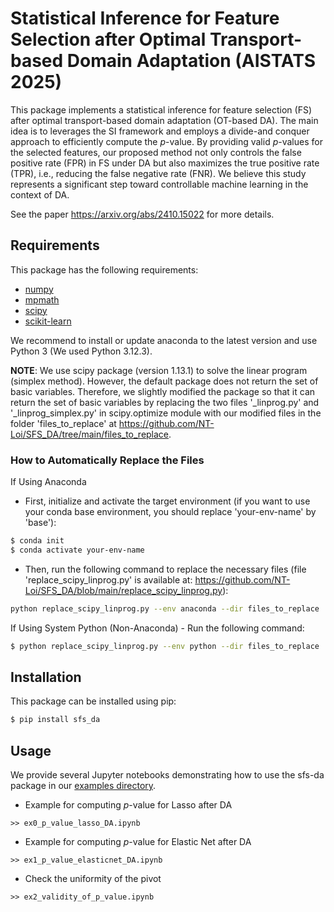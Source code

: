 # Statistical Inference for Feature Selection after Optimal Transport-based Domain Adaptation (AISTATS 2025)

This package implements a statistical inference for feature selection (FS) after optimal transport-based domain adaptation (OT-based DA). The main idea is to  leverages the SI framework and employs a divide-and conquer approach to efficiently compute the $p$-value. By providing valid $p$-values for the selected features, our proposed method not only controls the false positive rate (FPR) in FS under DA but also maximizes the true positive rate (TPR), i.e., reducing the false negative rate (FNR).
We believe this study represents a significant step toward controllable machine learning in the context of DA. 

See the paper <https://arxiv.org/abs/2410.15022> for more details.

## Requirements

This package has the following requirements:
- [numpy](http://numpy.org)
- [mpmath](http://mpmath.org/)
- [scipy](https://scipy.org/)
- [scikit-learn](http://scikit-learn.org)

We recommend to install or update anaconda to the latest version and use Python 3 (We used Python 3.12.3).

**NOTE**: We use scipy package (version 1.13.1) to solve the linear program (simplex method). However, the default package does not return the set of basic variables. Therefore, we slightly modified the package so that it can return the set of basic variables by replacing the two files '_linprog.py' and '_linprog_simplex.py' in scipy.optimize module with our modified files in the folder 'files_to_replace' at <https://github.com/NT-Loi/SFS_DA/tree/main/files_to_replace>.

### How to Automatically Replace the Files  
If Using Anaconda
- First, initialize and activate the target environment (if you want to use your conda base environment, you should replace 'your-env-name' by 'base'):  
```bash
$ conda init
$ conda activate your-env-name
```

- Then, run the following command to replace the necessary files (file 'replace_scipy_linprog.py' is available at: <https://github.com/NT-Loi/SFS_DA/blob/main/replace_scipy_linprog.py>):

``` bash
python replace_scipy_linprog.py --env anaconda --dir files_to_replace
```

If Using System Python (Non-Anaconda) - Run the following command:

```bash
$ python replace_scipy_linprog.py --env python --dir files_to_replace
```

## Installation
This package can be installed using pip:
```bash
$ pip install sfs_da
```

## Usage

We provide several Jupyter notebooks demonstrating how to use the sfs-da package in our [examples directory](https://github.com/NT-Loi/SFS_DA/tree/main/examples).

- Example for computing $p$-value for Lasso after DA
```
>> ex0_p_value_lasso_DA.ipynb
```

- Example for computing $p$-value for Elastic Net after DA
```
>> ex1_p_value_elasticnet_DA.ipynb
```

- Check the uniformity of the pivot
```
>> ex2_validity_of_p_value.ipynb
```